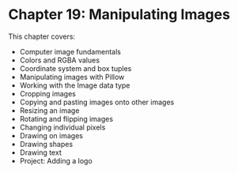 # Chapter 19: Manipulating Images

This chapter covers:
- Computer image fundamentals
- Colors and RGBA values
- Coordinate system and box tuples
- Manipulating images with Pillow
- Working with the Image data type
- Cropping images
- Copying and pasting images onto other images
- Resizing an image
- Rotating and flipping images
- Changing individual pixels
- Drawing on images
- Drawing shapes
- Drawing text
- Project: Adding a logo